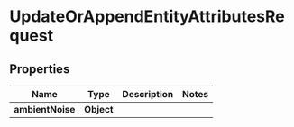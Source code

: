 
# UpdateOrAppendEntityAttributesRequest

## Properties
Name | Type | Description | Notes
------------ | ------------- | ------------- | -------------
**ambientNoise** | **Object** |  | 




